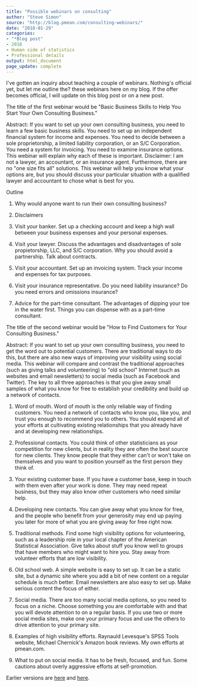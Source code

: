 ```yaml
---
title: "Possible webinars on consulting"
author: "Steve Simon"
source: "http://blog.pmean.com/consulting-webinars/"
date: "2018-01-29"
categories:
- "*Blog post"
- 2018
- Human side of statistics
- Professional details
output: html_document
page_update: complete
---
```


I've gotten an inquiry about teaching a couple of webinars. Nothing's official yet, but let me outline the? these webinars here on my blog. If the offer becomes official, I will update on this blog post or on a new post.

<!---More--->

The title of the first webinar would be "Basic Business Skills to Help You Start Your Own Consulting Business."

Abstract: If you want to set up your own consulting business, you need to learn a few basic business skills. You need to set up an independent financial system for income and expenses. You need to decide between a sole proprietorship, a limited liability corporation, or an S/C Corporation. You need a system for invoicing. You need to examine insurance options. This webinar will explain why each of these is important. Disclaimer: I am not a lawyer, an accountant, or an insurance agent. Furthermore, there are no "one size fits all" solutions. This webinar will help you know what your options are, but you should discuss your particular situation with a qualified lawyer and accountant to chose what is best for you.

Outline

1. Why would anyone want to run their own consulting business?

2. Disclaimers

3. Visit your banker. Set up a checking account and keep a high wall between your business expenses and your personal expenses.

4. Visit your lawyer. Discuss the advantages and disadvantages of sole propietorship, LLC, and S/C corporation. Why you should avoid a partnership. Talk about contracts.

5. Visit your accountant. Set up an invoicing system. Track your income and expenses for tax purposes.

6. Visit your insurance representative. Do you need liability insurance? Do you need errors and omissions insurance?

7. Advice for the part-time consultant. The advantages of dipping your toe in the water first. Things you can dispense with as a part-time consultant.

The title of the second webinar would be "How to Find Customers for Your Consulting Business."

Abstract: If you want to set up your own consulting business, you need to get the word out to potential customers. There are traditional ways to do this, but there are also new ways of improving your visibility using social media. This webinar will compare and contrast the traditional approaches (such as giving talks and volunteering) to "old school" Internet (such as websites and email newsletters) to social media (such as Facebook and Twitter). The key to all three approaches is that you give away small samples of what you know for free to establish your credibility and build up a network of contacts.

1. Word of mouth. Word of mouth is the only reliable way of finding customers. You need a network of contacts who know you, like you, and trust you enough to recommend you to others. You should expend all of your efforts at cultivating existing relationships that you already have and at developing new relationships.

2. Professional contacts. You could think of other statisticians as your competition for new clients, but in reality they are often the best source for new clients. They know people that they either can't or won't take on themselves and you want to position yourself as the first person they think of.

3. Your existing customer base. If you have a customer base, keep in touch with them even after your work is done. They may need repeat business, but they may also know other customers who need similar help.

4. Developing new contacts. You can give away what you know for free, and the people who benefit from your generosity may end up paying you later for more of what you are giving away for free right now.

5. Traditional methods. Find some high visibility options for volunteering, such as a leadership role in your local chapter of the American Statistical Association. Give talks about stuff you know well to groups that have members who might want to hire you. Stay away from volunteer efforts that are low visibility.

6. Old school web. A simple website is easy to set up. It can be a static site, but a dynamic site where you add a bit of new content on a regular schedule is much better. Email newsletters are also easy to set up. Make serious content the focus of either.

7. Social media. There are too many social media options, so you need to focus on a niche. Choose something you are comfortable with and that you will devote attention to on a regular basis. If you use two or more social media sites, make one your primary focus and use the others to drive attention to your primary site.

8. Examples of high visibility efforts. Raynauld Levesque's SPSS Tools website, Michael Chernick's Amazon book reviews. My own efforts at pmean.com.

9. What to put on social media. It has to be fresh, focused, and fun. Some cautions about overly aggressive efforts at self-promotion.

Earlier versions are [here][sim1] and [here][sim2].
 
[sim1]: http://blog.pmean.com/consulting-webinars/
[sim2]: http://new.pmean.com/consulting-webinars/

